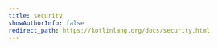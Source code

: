 ```yaml
---
title: security
showAuthorInfo: false
redirect_path: https://kotlinlang.org/docs/security.html
---
```

